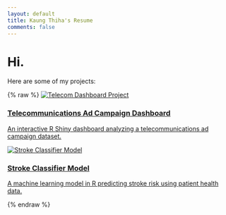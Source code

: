 ```yaml
---
layout: default
title: Kaung Thiha's Resume
comments: false
---
```



# Hi.

Here are some of my projects:

{% raw %}
<a href="/projects/telecom-dashboard">
  <img src="/assets/images/telecom-dashboard.png" alt="Telecom Dashboard Project">
  <h3>Telecommunications Ad Campaign Dashboard</h3>
  <p>An interactive R Shiny dashboard analyzing a telecommunications ad campaign dataset.</p>
</a>

<a href="/projects/stroke-classifier">
  <img src="/assets/images/stroke-classifier.png" alt="Stroke Classifier Model">
  <h3>Stroke Classifier Model</h3>
  <p>A machine learning model in R predicting stroke risk using patient health data.</p>
</a>
{% endraw %}
